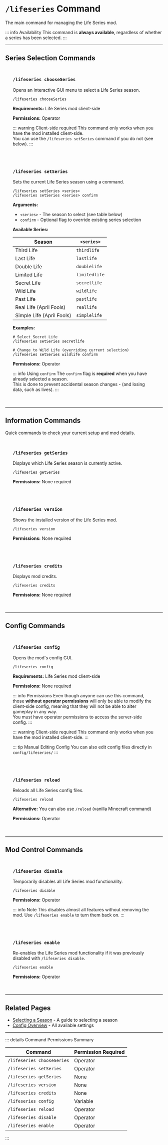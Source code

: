 #  `/lifeseries` Command

The main command for managing the Life Series mod.

::: info Availability
This command is **always available**, regardless of whether a series has been selected.
:::


---

## Series Selection Commands

<div class="command-block">

### `/lifeseries chooseSeries`

Opens an interactive GUI menu to select a Life Series season.

```
/lifeseries chooseSeries
```

**Requirements:** Life Series mod client-side

**Permissions:** Operator

::: warning Client-side required
This command only works when you have the mod installed client-side.<br>
You can use the `/lifeseries setSeries` command if you do not (see below).
:::

</div>

<div class="command-block">

### `/lifeseries setSeries`

Sets the current Life Series season using a command.

```
/lifeseries setSeries <series>
/lifeseries setSeries <series> confirm
```

**Arguments:**
- `<series>` - The season to select (see table below)
- `confirm` - Optional flag to override existing series selection

**Available Series:**

| Season                    | `<series>`   |
|---------------------------|--------------|
| Third Life                | `thirdlife`  |
| Last Life                 | `lastlife`   |
| Double Life               | `doublelife` |
| Limited Life              | `limitedlife` |
| Secret Life               | `secretlife` |
| Wild Life                 | `wildlife`   |
| Past Life                 | `pastlife`   |
| Real Life  (April Fools)  | `reallife`   |
| Simple Life (April Fools) | `simplelife` |

**Examples:**
```
# Select Secret Life
/lifeseries setSeries secretlife

# Change to Wild Life (overriding current selection)
/lifeseries setSeries wildlife confirm
```

**Permissions:** Operator

::: info Using `confirm`
The `confirm` flag is **required** when you have already selected a season.<br>
This is done to prevent accidental season changes - (and losing data, such as lives).
:::

</div>

---

## Information Commands

Quick commands to check your current setup and mod details.

<div class="command-block">

### `/lifeseries getSeries`

Displays which Life Series season is currently active.

```
/lifeseries getSeries
```

**Permissions:** None required

</div>

<div class="command-block">

### `/lifeseries version`

Shows the installed version of the Life Series mod.

```
/lifeseries version
```

**Permissions:** None required

</div>

<div class="command-block">

### `/lifeseries credits`

Displays mod credits.

```
/lifeseries credits
```

**Permissions:** None required

</div>

---

## Config Commands

<div class="command-block">

### `/lifeseries config`

Opens the mod's config GUI.

```
/lifeseries config
```

**Requirements:** Life Series mod client-side

**Permissions:** None required

::: info Permissions
Even though anyone can use this command, those **without operator permissions** will only be able to modify the client-side config, meaning that they will not be able to alter gameplay in any way.<br>
You must have operator permissions to access the server-side config.
:::

::: warning Client-side required
This command only works when you have the mod installed client-side.
:::

::: tip Manual Editing Config
You can also edit config files directly in `config/lifeseries/`
:::

</div>

<div class="command-block">

### `/lifeseries reload`

Reloads all Life Series config files.

```
/lifeseries reload
```

**Alternative:** You can also use `/reload` (vanilla Minecraft command)

**Permissions:** Operator

</div>

---

## Mod Control Commands

<div class="command-block">

### `/lifeseries disable`

Temporarily disables all Life Series mod functionality.

```
/lifeseries disable
```

**Permissions:** Operator

::: info Note
This disables almost all features without removing the mod. Use `/lifeseries enable` to turn them back on.
:::

</div>

<div class="command-block">

### `/lifeseries enable`

Re-enables the Life Series mod functionality if it was previously disabled with `/lifeseries disable`.

```
/lifeseries enable
```

**Permissions:** Operator

</div>


---

## Related Pages

- [Selecting a Season](/guide/selecting-season) - A guide to selecting a season
- [Config Overview](/config/overview) - All available settings

---

::: details Command Permissions Summary

| Command                    | Permission Required |
|----------------------------|---------------------|
| `/lifeseries chooseSeries` | Operator            |
| `/lifeseries setSeries`    | Operator            |
| `/lifeseries getSeries`    | None                |
| `/lifeseries version`      | None                |
| `/lifeseries credits`      | None                |
| `/lifeseries config`       | Variable            |
| `/lifeseries reload`       | Operator            |
| `/lifeseries disable`      | Operator            |
| `/lifeseries enable`       | Operator            |
:::

<style scoped>
.command-block {
  background: var(--vp-c-bg-soft);
  border: 1px solid var(--vp-c-divider);
  border-radius: 8px;
  padding: 1.5rem;
  margin: 1.5rem 0;
}

.command-block h3 {
  margin-top: 0;
  color: var(--vp-c-brand-1);
  font-family: var(--vp-font-family-mono);
}

.command-block > *:last-child {
  margin-bottom: 0;
}
</style>